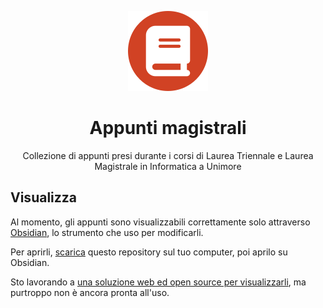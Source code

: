<div align="center">

![](.media/icon-128x128_round.png)

# Appunti magistrali

Collezione di appunti presi durante i corsi di Laurea Triennale e Laurea Magistrale in Informatica a Unimore

</div>

## Visualizza

Al momento, gli appunti sono visualizzabili correttamente solo attraverso [Obsidian](https://obsidian.md/), lo strumento che uso per modificarli.

Per aprirli, [scarica](https://github.com/Steffo99/appunti-magistrali/archive/refs/heads/main.zip) questo repository sul tuo computer, poi aprilo su Obsidian.

Sto lavorando a [una soluzione web ed open source per visualizzarli](https://github.com/Steffo99/obsiview/), ma purtroppo non è ancora pronta all'uso.
